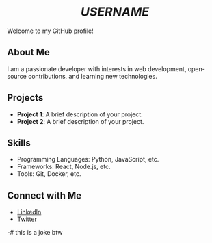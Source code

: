 # $$USERNAME$$

Welcome to my GitHub profile!

## About Me

I am a passionate developer with interests in web development, open-source contributions, and learning new technologies.

## Projects

- **Project 1**: A brief description of your project.
- **Project 2**: A brief description of your project.

## Skills

- Programming Languages: Python, JavaScript, etc.
- Frameworks: React, Node.js, etc.
- Tools: Git, Docker, etc.

## Connect with Me

- [LinkedIn](https://www.linkedin.com/in/$$USERNAME$$)
- [Twitter](https://twitter.com/$$USERNAME$$)

-# this is a joke btw
